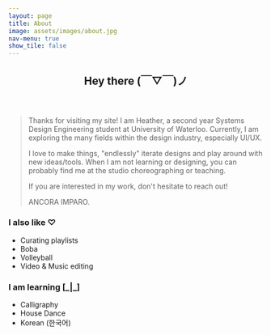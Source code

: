 ```yaml
---
layout: page
title: About
image: assets/images/about.jpg
nav-menu: true
show_tile: false
---
```


<!-- Main -->
<div id="main" class="alt">

<!-- One -->
<section id="one">
	<div class="inner">
		<header class="major">
			<h1>Hey there (￣▽￣)ノ</h1>
		</header>

<!-- Text -->
<div class="row">
	<div class="4u 12u$(medium)">
		<blockquote>
			<p>Thanks for visiting my site! I am Heather, a second year Systems Design Engineering student at University of Waterloo. Currently, I am exploring the many fields within the design industry, especially UI/UX.</p>
			<p>I love to make things, "endlessly" iterate designs and play around with new ideas/tools. When I am not learning or designing, you can probably find me at the studio choreographing or teaching.</p>
			<p>If you are interested in my work, don't hesitate to reach out!</p>
			<p>ANCORA IMPARO.</p>
		</blockquote>
	</div>
	<div class="4u 12u$(medium)">
		<p> </p>
	</div>
	<div class="4u 12u$(medium)">
		<h3>I also like ♡</h2>
		<ul>
			<li>Curating playlists</li>
			<li>Boba</li>
			<li>Volleyball</li>
			<li>Video & Music editing</li>
		</ul>
		<h3>I am learning [_|_]</h2>
		<ul>
			<li>Calligraphy</li>
			<li>House Dance</li>
			<li>Korean (한국어)</li>
		</ul>
	</div>
</div>
